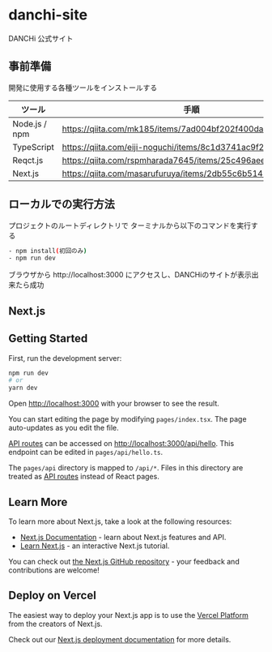 # danchi-site
DANCHi 公式サイト

## 事前準備
開発に使用する各種ツールをインストールする

| ツール        | 手順                                                        |
| ------------- | ----------------------------------------------------------- |
| Node.js / npm | https://qiita.com/mk185/items/7ad004bf202f400daea1          |
| TypeScript    | https://qiita.com/eiji-noguchi/items/8c1d3741ac9f2857b230   |
| Reqct.js      | https://qiita.com/rspmharada7645/items/25c496aee87973bcc7a5 |
| Next.js       | https://qiita.com/masarufuruya/items/2db55c6b514297e805b6   |

## ローカルでの実行方法
プロジェクトのルートディレクトリで ターミナルから以下のコマンドを実行する

```bash
- npm install(初回のみ)
- npm run dev
```

ブラウザから http://localhost:3000 にアクセスし、DANCHiのサイトが表示出来たら成功


## Next.js 
## Getting Started

First, run the development server:

```bash
npm run dev
# or
yarn dev
```

Open [http://localhost:3000](http://localhost:3000) with your browser to see the result.

You can start editing the page by modifying `pages/index.tsx`. The page auto-updates as you edit the file.

[API routes](https://nextjs.org/docs/api-routes/introduction) can be accessed on [http://localhost:3000/api/hello](http://localhost:3000/api/hello). This endpoint can be edited in `pages/api/hello.ts`.

The `pages/api` directory is mapped to `/api/*`. Files in this directory are treated as [API routes](https://nextjs.org/docs/api-routes/introduction) instead of React pages.

## Learn More

To learn more about Next.js, take a look at the following resources:

- [Next.js Documentation](https://nextjs.org/docs) - learn about Next.js features and API.
- [Learn Next.js](https://nextjs.org/learn) - an interactive Next.js tutorial.

You can check out [the Next.js GitHub repository](https://github.com/vercel/next.js/) - your feedback and contributions are welcome!

## Deploy on Vercel

The easiest way to deploy your Next.js app is to use the [Vercel Platform](https://vercel.com/new?utm_medium=default-template&filter=next.js&utm_source=create-next-app&utm_campaign=create-next-app-readme) from the creators of Next.js.

Check out our [Next.js deployment documentation](https://nextjs.org/docs/deployment) for more details.
